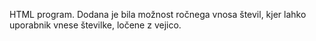 HTML program. Dodana je bila možnost ročnega vnosa števil, kjer lahko uporabnik vnese številke, ločene z vejico.
